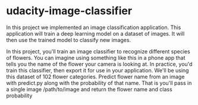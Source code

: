 # udacity-image-classifier
In this project we implemented an image classification
application. This application will train a deep learning model on a dataset of images. It will then use the
trained model to classify new images. 

In this project, you'll train an image classifier to recognize different species of flowers. You can imagine using something like this in a phone app that tells you the name of the flower your camera is looking at. In practice, you'd train this classifier, then export it for use in your application. We'll be using this dataset of 102 flower categories.
Predict flower name from an image with predict.py along with the probability of that name. That is you'll pass in a single image /path/to/image and return the flower name and class probability
